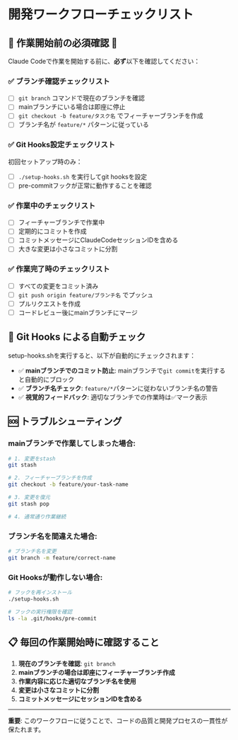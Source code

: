 # 開発ワークフローチェックリスト

## 🚨 作業開始前の必須確認 🚨

Claude Codeで作業を開始する前に、**必ず**以下を確認してください：

### ✅ ブランチ確認チェックリスト

- [ ] `git branch` コマンドで現在のブランチを確認
- [ ] mainブランチにいる場合は即座に停止
- [ ] `git checkout -b feature/タスク名` でフィーチャーブランチを作成
- [ ] ブランチ名が `feature/*` パターンに従っている

### ✅ Git Hooks設定チェックリスト

初回セットアップ時のみ：
- [ ] `./setup-hooks.sh` を実行してgit hooksを設定
- [ ] pre-commitフックが正常に動作することを確認

### ✅ 作業中のチェックリスト

- [ ] フィーチャーブランチで作業中
- [ ] 定期的にコミットを作成
- [ ] コミットメッセージにClaudeCodeセッションIDを含める
- [ ] 大きな変更は小さなコミットに分割

### ✅ 作業完了時のチェックリスト

- [ ] すべての変更をコミット済み
- [ ] `git push origin feature/ブランチ名` でプッシュ
- [ ] プルリクエストを作成
- [ ] コードレビュー後にmainブランチにマージ

## 🔧 Git Hooks による自動チェック

setup-hooks.shを実行すると、以下が自動的にチェックされます：

- ✅ **mainブランチでのコミット防止**: mainブランチで`git commit`を実行すると自動的にブロック
- ✅ **ブランチ名チェック**: `feature/*`パターンに従わないブランチ名の警告
- ✅ **視覚的フィードバック**: 適切なブランチでの作業時は✅マーク表示

## 🆘 トラブルシューティング

### mainブランチで作業してしまった場合:

```bash
# 1. 変更をstash
git stash

# 2. フィーチャーブランチを作成
git checkout -b feature/your-task-name

# 3. 変更を復元
git stash pop

# 4. 通常通り作業継続
```

### ブランチ名を間違えた場合:

```bash
# ブランチ名を変更
git branch -m feature/correct-name
```

### Git Hooksが動作しない場合:

```bash
# フックを再インストール
./setup-hooks.sh

# フックの実行権限を確認
ls -la .git/hooks/pre-commit
```

## 📋 毎回の作業開始時に確認すること

1. **現在のブランチを確認**: `git branch`
2. **mainブランチの場合は即座にフィーチャーブランチ作成**
3. **作業内容に応じた適切なブランチ名を使用**
4. **変更は小さなコミットに分割**
5. **コミットメッセージにセッションIDを含める**

---

**重要**: このワークフローに従うことで、コードの品質と開発プロセスの一貫性が保たれます。